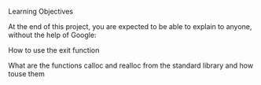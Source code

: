 Learning Objectives

At the end of this project, you are expected to be able to explain to anyone, without the help of Google:

How to use the exit function

What are the functions calloc and realloc from the standard library and how touse them

